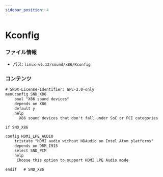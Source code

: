 ```yaml
---
sidebar_position: 4
---
```

# Kconfig

### ファイル情報

- パス: `linux-v6.12/sound/x86/Kconfig`

### コンテンツ

```txt
# SPDX-License-Identifier: GPL-2.0-only
menuconfig SND_X86
	bool "X86 sound devices"
	depends on X86
	default y
	help
	  X86 sound devices that don't fall under SoC or PCI categories

if SND_X86

config HDMI_LPE_AUDIO
	tristate "HDMI audio without HDAudio on Intel Atom platforms"
	depends on DRM_I915
	select SND_PCM
	help
	 Choose this option to support HDMI LPE Audio mode

endif	# SND_X86

```
